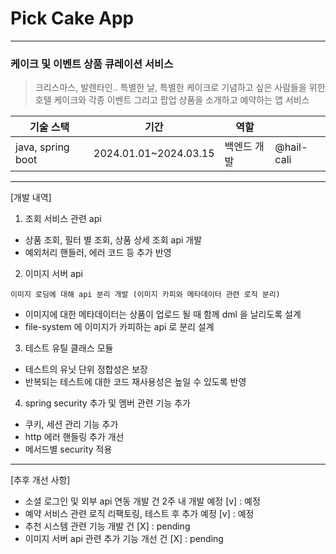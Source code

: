 # Pick Cake App

-----
###  케이크 및 이벤트 상품 큐레이션 서비스

> 크리스마스, 발렌타인.. 특별한 날, 특별한 케이크로 기념하고 싶은 사람들을 위한 
> 호텔 케이크와 각종 이벤트 그리고 팝업 상품을 소개하고 예약하는 앱 서비스


| 기술 스택             | 기간| 역할|            |
|-------------------|--|---|------------|
| java, spring boot | 2024.01.01~2024.03.15| 백엔드 개발| @hail-cali |


---------
[개발 내역]
1. 조회 서비스 관련 api
- 상품 조회, 필터 별 조회, 상품 상세 조회 api 개발
- 예외처리 핸들러, 에러 코드 등 추가 반영

2. 이미지 서버 api

`이미지 로딩에 대해 api 분리 개발 (이미지 카피와 메타데이터 관련 로직 분리)`
- 이미지에 대한 메타데이터는 상품이 업로드 될 때 함께 dml 을 날리도록 설계
- file-system 에 이미지가 카피하는 api 로 분리 설계

3. 테스트 유틸 클래스 모듈
- 테스트의 유닛 단위 정합성은 보장
- 반복되는 테스트에 대한 코드 재사용성은 높일 수 있도록 반영

4. spring security 추가 및 멤버 관련 기능 추가
- 쿠키, 세션 관리 기능 추가
- http 에러 핸들링 추가 개선
- 메서드별 security 적용
----
[추후 개선 사항]
- 소셜 로그인 및 외부 api 연동 개발 건 2주 내 개발 예정 [v] : 예정
- 예약 서비스 관련 로직 리팩토링, 테스트 후 추가 예정    [v] : 예정
- 추천 시스템 관련 기능 개발 건                     [X] : pending
- 이미지 서버 api 관련 추가 기능 개선 건             [X] : pending


